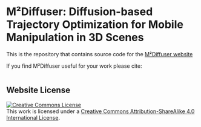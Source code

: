 # M²Diffuser: Diffusion-based Trajectory Optimization for Mobile Manipulation in 3D Scenes

This is the repository that contains source code for the [M²Diffuser website](https://m2diffuser.github.io/)

If you find M²Diffuser useful for your work please cite:
```

```

## Website License
<a rel="license" href="http://creativecommons.org/licenses/by-sa/4.0/"><img alt="Creative Commons License" style="border-width:0" src="https://i.creativecommons.org/l/by-sa/4.0/88x31.png" /></a><br />This work is licensed under a <a rel="license" href="http://creativecommons.org/licenses/by-sa/4.0/">Creative Commons Attribution-ShareAlike 4.0 International License</a>.
